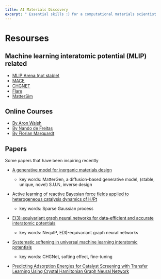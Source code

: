 ```yaml
---
title: AI Materials Discovery
excerpt: " Essential skills :）for a computational materials scientist in the AI ​​era "
---
```



# Resourses 


## Machine learning interatomic potential (MLIP) related
* [MLIP Arena (not stable)](https://huggingface.co/spaces/atomind/mlip-arena)
* [MACE](https://github.com/ACEsuit/mace)
* [CHGNET](https://github.com/CederGroupHub/chgnet)
* [Flare](https://github.com/mir-group/flare)
* [MatterSim](https://github.com/microsoft/mattersim?tab=readme-ov-file)
  

## Online Courses 

* [By Aron Walsh](https://aronwalsh.github.io/MLforMaterials/Overview.html)
* [By 
Nando de Freitas](https://www.youtube.com/watch?v=4vGiHC35j9s)
* [By Florian Marquardt](https://www.youtube.com/watch?v=qMp3s7D_8Xw&list=PLemsnf33Vij4eFWwtoQCrt9AHjLe3uo9_)


## Papers

Some papers that have been inspiring recently

* [A generative model for inorganic materials design](https://www.nature.com/articles/s41586-025-08628-5)

	* key words: MatterGen, a diffusion-based generative model, (stable, unique, novel) S.U.N, inverse design
* [Active learning of reactive Bayesian force fields applied to heterogeneous catalysis dynamics of H/Pt](https://doi.org/10.1038/s41467-022-32294-0)
    * key words: Sparse Gaussian process
* [E(3)-equivariant graph neural networks for data-efficient and accurate interatomic potentials](https://doi.org/10.1038/s41467-022-29939-5)

    *  key words: NequIP, E(3)-equivariant graph neural networks
* [Systematic softening in universal machine learning interatomic potentials](https://www.nature.com/articles/s41524-024-01500-6)

	*  key words:	CHGNet, softing effect, fine-tuning

* [Predicting Adsorption Energies for Catalyst Screening
with Transfer Learning Using Crystal Hamiltonian
Graph Neural Network](https://s3.us-east-1.amazonaws.com/climate-change-ai/papers/neurips2023/125/paper.pdf)